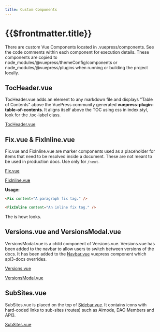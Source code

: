 ```yaml
---
title: Custom Components
---
```


# {{$frontmatter.title}}

<TocHeader />
<TOC class="table-of-contents" :include-level="[2,3]" />

There are custom Vue Components located in .vuepress/components. See the code
comments within each component for execution details. These components are
copied to node_modules/@vuepress/themeConfig/components or
node_modules/@vuepress/plugins when running or building the project locally.

## TocHeader.vue

TocHeader.vue adds an element to any markdown file and displays "Table of
Contents" above the VuePress community generated
**vuepress-plugin-table-of-contents**. It aligns itself above the TOC using css
in index.styl, look for the .toc-label class.

[TocHeader.vue](https://github.com/api3dao/api3-docs/blob/main/docs/.vuepress/components/TocHeader.vue)

## Fix.vue & FixInline.vue

Fix.vue and FixInline.vue are marker components used as a placeholder for items
that need to be resolved inside a document. These are not meant to be used in
production docs. Use only for `/next`.

[Fix.vue](https://github.com/api3dao/api3-docs/blob/main/docs/.vuepress/components/Fix.vue)

[FixInline.vue](https://github.com/api3dao/api3-docs/blob/main/docs/.vuepress/components/FixInline.vue)

**Usage:**

```html
<Fix content="A paragraph fix tag." />

<FixInline content="An inline fix tag." />
```

<Fix content="A paragraph fix tag." />

The is how:<FixInline content="An inline fix tag" /> looks.

## Versions.vue and VersionsModal.vue

VersionsModal.vue is a child component of Versions.vue. Versions.vue has been
added to the navbar to allow users to switch between versions of the docs. It
has been added to the [Navbar.vue](override-components.md#navbar-vue) vuepress
component which api3-docs overrides.

[Versions.vue](https://github.com/api3dao/api3-docs/blob/main/docs/.vuepress/components/Versions.vue)

[VersionsModal.vue](https://github.com/api3dao/api3-docs/blob/main/docs/.vuepress/components/VersionsModal.vue)

## SubSites.vue

SubSites.vue is placed on the top of
[Sidebar.vue](override-components.md#sidebar-vue). It contains icons with
hard-coded links to sub-sites (routes) such as Airnode, DAO Members and API3.

[SubSites.vue](https://github.com/api3dao/api3-docs/blob/main/docs/.vuepress/components/SubSites.vue)
